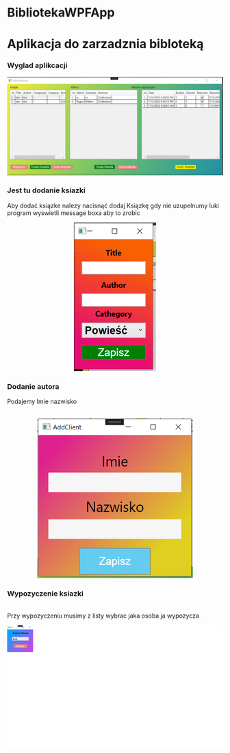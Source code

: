 # BibliotekaWPFApp
<h1>Aplikacja do zarzadznia bibloteką</h1>
<h3><p>Wyglad aplikcacji</p></h3>
<img src="https://github.com/ChrystianCH/BibliotekaWPFApp/blob/master/BibliotekaWPFApp/Img/Bez%C2%A0tytu%C5%82u.png">
<p align="center">
<h3>Jest tu dodanie ksiazki</p></h3>
<p>Aby dodać ksiązke nalezy nacisnąć dodaj Ksiązkę gdy nie uzupelnumy luki program wyswietli message boxa aby to zrobic</p>
<p align="center">
<img src="https://github.com/ChrystianCH/BibliotekaWPFApp/blob/master/BibliotekaWPFApp/Img/3.png">
</p>
<p align="center">
<h3>Dodanie autora<br></p></h3>
Podajemy Imie nazwisko<br><br>
<p align="center">
<img src="https://github.com/ChrystianCH/BibliotekaWPFApp/blob/master/BibliotekaWPFApp/Img/4.png"></p>


<h3>Wypozyczenie ksiazki</h3><br>
Przy wypozyczeniu musimy z listy wybrac jaka osoba ja wypozycza <br>
<p align="center">
<img src="https://github.com/ChrystianCH/BibliotekaWPFApp/blob/master/BibliotekaWPFApp/Img/2.png"></p>



